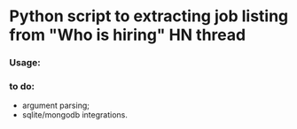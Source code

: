 # Python script to extracting job listing from "Who is hiring" HN thread

### Usage:

### to do:
- argument parsing;
- sqlite/mongodb integrations.

